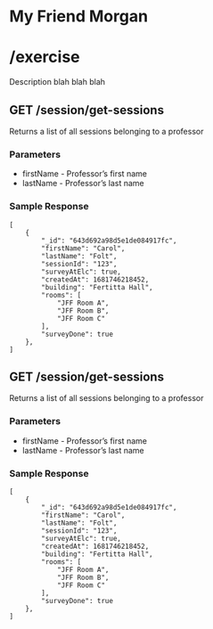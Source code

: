 # My Friend Morgan
# /**exercise**

Description blah blah blah<br>

## **GET /session/get-sessions**
Returns a list of all sessions belonging to a professor

### Parameters
- firstName - Professor’s first name
- lastName - Professor’s last name

### Sample Response
    [
        {
            "_id": "643d692a98d5e1de084917fc",
            "firstName": "Carol",
            "lastName": "Folt",
            "sessionId": "123",
            "surveyAtElc": true,
            "createdAt": 1681746218452,
            "building": "Fertitta Hall",
            "rooms": [
                "JFF Room A",
                "JFF Room B",
                "JFF Room C"
            ],
            "surveyDone": true
        },
    ]

## **GET /session/get-sessions**
Returns a list of all sessions belonging to a professor

### Parameters
- firstName - Professor’s first name
- lastName - Professor’s last name

### Sample Response
    [
        {
            "_id": "643d692a98d5e1de084917fc",
            "firstName": "Carol",
            "lastName": "Folt",
            "sessionId": "123",
            "surveyAtElc": true,
            "createdAt": 1681746218452,
            "building": "Fertitta Hall",
            "rooms": [
                "JFF Room A",
                "JFF Room B",
                "JFF Room C"
            ],
            "surveyDone": true
        },
    ]